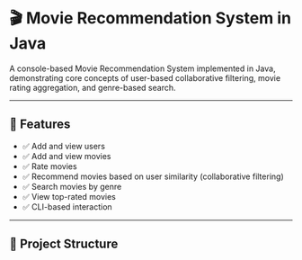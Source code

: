 # 🎬 Movie Recommendation System in Java

A console-based Movie Recommendation System implemented in Java, demonstrating core concepts of user-based collaborative filtering, movie rating aggregation, and genre-based search.

---

## 🚀 Features

- ✅ Add and view users
- ✅ Add and view movies
- ✅ Rate movies
- ✅ Recommend movies based on user similarity (collaborative filtering)
- ✅ Search movies by genre
- ✅ View top-rated movies
- ✅ CLI-based interaction

---

## 📁 Project Structure

